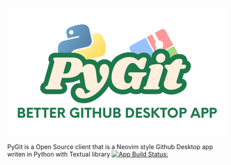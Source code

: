 <div align="center">
  <img src="img/PyGit.png" alt="logo" />
</div>

PyGit is a Open Source client that is a Neovim style Github Desktop app writen in Python with Textual library
[![App Build Status:](https://github.com/MatixAndr09/PyGit/actions/workflows/python-build-test.yml/badge.svg?branch=main)](https://github.com/MatixAndr09/PyGit/actions/workflows/python-build-test.yml)